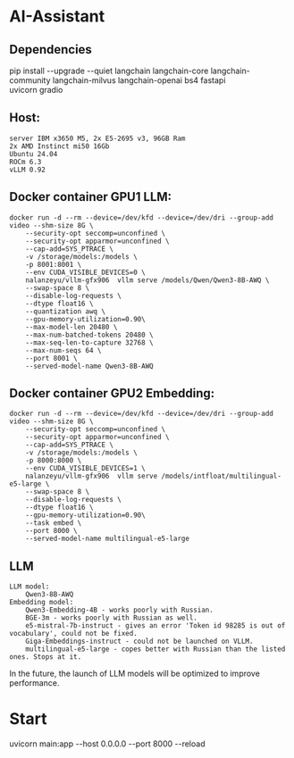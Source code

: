 # AI-Assistant

## Dependencies
pip install --upgrade --quiet  langchain langchain-core langchain-community langchain-milvus langchain-openai bs4 fastapi \
    uvicorn gradio

## Host:
    server IBM x3650 M5, 2х E5-2695 v3, 96GB Ram
    2x AMD Instinct mi50 16Gb
    Ubuntu 24.04
    ROCm 6.3
    vLLM 0.92

## Docker container GPU1 LLM:
    docker run -d --rm --device=/dev/kfd --device=/dev/dri --group-add video --shm-size 8G \
	    --security-opt seccomp=unconfined \
    	--security-opt apparmor=unconfined \
    	--cap-add=SYS_PTRACE \
    	-v /storage/models:/models \
	    -p 8001:8001 \
	    --env CUDA_VISIBLE_DEVICES=0 \
	    nalanzeyu/vllm-gfx906  vllm serve /models/Qwen/Qwen3-8B-AWQ \
	    --swap-space 8 \
    	--disable-log-requests \
    	--dtype float16 \
        --quantization awq \
        --gpu-memory-utilization=0.90\
        --max-model-len 20480 \
        --max-num-batched-tokens 20480 \
        --max-seq-len-to-capture 32768 \
        --max-num-seqs 64 \
        --port 8001 \
        --served-model-name Qwen3-8B-AWQ

## Docker container GPU2 Embedding:
    docker run -d --rm --device=/dev/kfd --device=/dev/dri --group-add video --shm-size 8G \
	    --security-opt seccomp=unconfined \
    	--security-opt apparmor=unconfined \
    	--cap-add=SYS_PTRACE \
    	-v /storage/models:/models \
	    -p 8000:8000 \
        --env CUDA_VISIBLE_DEVICES=1 \
	    nalanzeyu/vllm-gfx906  vllm serve /models/intfloat/multilingual-e5-large \
	    --swap-space 8 \
    	--disable-log-requests \
    	--dtype float16 \
        --gpu-memory-utilization=0.90\
		--task embed \
        --port 8000 \
        --served-model-name multilingual-e5-large

## LLM
    LLM model:
        Qwen3-8B-AWQ
    Embedding model:
        Qwen3-Embedding-4B - works poorly with Russian.
        BGE-3m - works poorly with Russian as well.
        e5-mistral-7b-instruct - gives an error 'Token id 98285 is out of vocabulary', could not be fixed.
        Giga-Embeddings-instruct - could not be launched on VLLM.
        multilingual-e5-large - copes better with Russian than the listed ones. Stops at it.



In the future, the launch of LLM models will be optimized to improve performance.


# Start
uvicorn main:app --host 0.0.0.0 --port 8000 --reload




